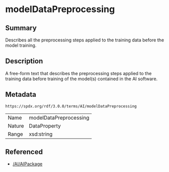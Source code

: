 <!-- Automatically generated by spec-parser v2.1.0 on 2024-06-17T10:36:57.838737+00:00 -->
<!-- SPDX-License-Identifier: Community-Spec-1.0 -->

# modelDataPreprocessing

## Summary

Describes all the preprocessing steps applied to the training data before the
model training.


## Description

A free-form text that describes the preprocessing steps applied to the training
data before training of the model(s) contained in the AI software.


## Metadata

`https://spdx.org/rdf/3.0.0/terms/AI/modelDataPreprocessing`


| | |
|---|---|
| Name | modelDataPreprocessing |
| Nature | DataProperty |
| Range | xsd:string |




## Referenced

- [/AI/AIPackage](../../AI/Classes/AIPackage.md)

